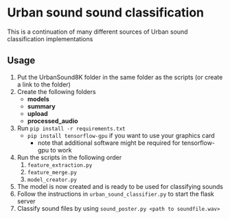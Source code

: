 # Urban sound sound classification

This is a continuation of many different sources of Urban sound classification implementations

## Usage
1. Put the UrbanSound8K folder in the same folder as the scripts (or create a link to the folder)
2. Create the following folders
   - **models**
   - **summary**
   - **upload**
   - **processed_audio**
3. Run
``pip install -r requirements.txt``
   - ``pip install tensorflow-gpu`` if you want to use your graphics card
      - note that additional software might be required for tensorflow-gpu to work
4. Run the scripts in the following order
   1. ``feature_extraction.py``
   2. ``feature_merge.py``
   3. ``model_creator.py``
5. The model is now created and is ready to be used for classifying sounds
6. Follow the instructions in ``urban_sound_classifier.py`` to start the flask server
7. Classify sound files by using ``sound_poster.py <path to soundfile.wav>`` 